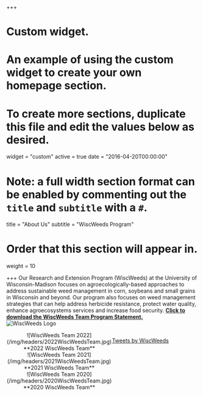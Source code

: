 +++

# Custom widget.

# An example of using the custom widget to create your own homepage section.

# To create more sections, duplicate this file and edit the values below as desired.

widget = "custom" active = true date = "2016-04-20T00:00:00"

# Note: a full width section format can be enabled by commenting out the `title` and `subtitle` with a `#`.

title = "About Us" subtitle = "WiscWeeds Program"

# Order that this section will appear in.

weight = 10

+++ Our Research and Extension Program (WiscWeeds) at the University of Wisconsin-Madison focuses on agroecologically-based approaches to address sustainable weed management in corn, soybeans and small grains in Wisconsin and beyond. Our program also focuses on weed management strategies that can help address herbicide resistance, protect water quality, enhance agroecosystems services and increase food security. [**Click to download the WiscWeeds Team Program Statement.**](/img/headers/UW_WiscWeedsStatement.pdf)  
![WiscWeeds Logo](/img/headers/WiscWeeds_NewLogo.jpg)

<meta name="twitter:dnt" content="on">

<div style = "display: flex; align-items: flexstart;">  
<div style = "width:55%"> 

<center>![WiscWeeds Team 2022](/img/headers/2022WiscWeedsTeam.jpg)</center>
<center> **2022 WiscWeeds Team**</center> 

<center>![WiscWeeds Team 2021](/img/headers/2021WiscWeedsTeam.jpg)</center>
<center> **2021 WiscWeeds Team**</center>

<center>![WiscWeeds Team 2020](/img/headers/2020WiscWeedsTeam.jpg)</center>
<center> **2020 WiscWeeds Team**</center>

</div>
<!--https://dev.twitter.com/web/embedded-timelines/parameters -->
<!-- data-tweet-limit="3" -->
<div style = "width:45%">

<a class="twitter-timeline" href="https://twitter.com/WiscWeeds?ref_src=twsrc%5Etfw" data-height="820">Tweets by WiscWeeds</a> <script async src="https://platform.twitter.com/widgets.js" charset="utf-8"></script>  

</div>  
</div>
